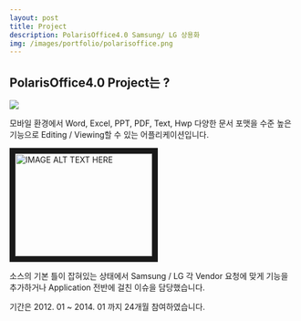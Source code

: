 ```yaml
---
layout: post
title: Project
description: PolarisOffice4.0 Samsung/ LG 상용화
img: /images/portfolio/polarisoffice.png
---
```


## PolarisOffice4.0 Project는 ?

<img src="https://www.educloud.co.kr/wp-content/uploads/2016/09/PolarisOffice%EB%A5%BCPC%EC%97%90%EC%84%A4%EC%B9%98%ED%95%98%EA%B8%B0_2.png"/>

모바일 환경에서 Word, Excel, PPT, PDF, Text, Hwp 다양한 문서 포맷을 수준 높은 기능으로 Editing / Viewing할 수 있는 어플리케이션입니다. 
  
<a href="https://www.youtube.com/watch?v=J2Q_YlkkbGg" 
target="_blank">
<img src="http://img.youtube.com/vi/J2Q_YlkkbGg/0.jpg" 
alt="IMAGE ALT TEXT HERE" width="240" height="180" border="10" /></a>

소스의 기본 틀이 잡혀있는 상태에서 Samsung / LG 각 Vendor 요청에 맞게 기능을 추가하거나 Application 전반에 걸친 이슈을 담당했습니다.

기간은 2012. 01 ~ 2014. 01 까지 24개월 참여하였습니다.   